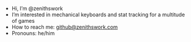 - Hi, I’m @zenithswork
- I’m interested in mechanical keyboards and stat tracking for a multitude of games
- How to reach me: github@zenithswork.com
- Pronouns: he/him

<!---
zenithswork/zenithswork is a ✨ special ✨ repository because its `README.md` (this file) appears on your GitHub profile.
You can click the Preview link to take a look at your changes.
--->
